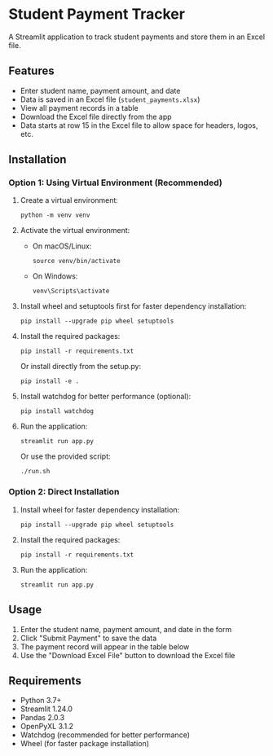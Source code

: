 # Student Payment Tracker

A Streamlit application to track student payments and store them in an Excel file.

## Features

- Enter student name, payment amount, and date
- Data is saved in an Excel file (`student_payments.xlsx`)
- View all payment records in a table
- Download the Excel file directly from the app
- Data starts at row 15 in the Excel file to allow space for headers, logos, etc.

## Installation

### Option 1: Using Virtual Environment (Recommended)

1. Create a virtual environment:

   ```
   python -m venv venv
   ```

2. Activate the virtual environment:

   - On macOS/Linux:
     ```
     source venv/bin/activate
     ```
   - On Windows:
     ```
     venv\Scripts\activate
     ```

3. Install wheel and setuptools first for faster dependency installation:

   ```
   pip install --upgrade pip wheel setuptools
   ```

4. Install the required packages:

   ```
   pip install -r requirements.txt
   ```

   Or install directly from the setup.py:

   ```
   pip install -e .
   ```

5. Install watchdog for better performance (optional):

   ```
   pip install watchdog
   ```

6. Run the application:

   ```
   streamlit run app.py
   ```

   Or use the provided script:

   ```
   ./run.sh
   ```

### Option 2: Direct Installation

1. Install wheel for faster dependency installation:

   ```
   pip install --upgrade pip wheel setuptools
   ```

2. Install the required packages:

   ```
   pip install -r requirements.txt
   ```

3. Run the application:
   ```
   streamlit run app.py
   ```

## Usage

1. Enter the student name, payment amount, and date in the form
2. Click "Submit Payment" to save the data
3. The payment record will appear in the table below
4. Use the "Download Excel File" button to download the Excel file

## Requirements

- Python 3.7+
- Streamlit 1.24.0
- Pandas 2.0.3
- OpenPyXL 3.1.2
- Watchdog (recommended for better performance)
- Wheel (for faster package installation)
